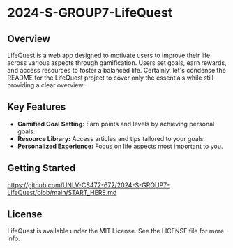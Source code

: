 # 2024-S-GROUP7-LifeQuest
## Overview
LifeQuest is a web app designed to motivate users to improve their life across various aspects through gamification. Users set goals, earn rewards, and access resources to foster a balanced life.
Certainly, let's condense the README for the LifeQuest project to cover only the essentials while still providing a clear overview:

## Key Features
- **Gamified Goal Setting:** Earn points and levels by achieving personal goals.
- **Resource Library:** Access articles and tips tailored to your goals.
- **Personalized Experience:** Focus on life aspects most important to you.

## Getting Started
https://github.com/UNLV-CS472-672/2024-S-GROUP7-LifeQuest/blob/main/START_HERE.md

## License
LifeQuest is available under the MIT License. See the LICENSE file for more info.
